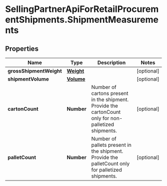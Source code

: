 # SellingPartnerApiForRetailProcurementShipments.ShipmentMeasurements

## Properties

Name | Type | Description | Notes
------------ | ------------- | ------------- | -------------
**grossShipmentWeight** | [**Weight**](Weight.md) |  | [optional] 
**shipmentVolume** | [**Volume**](Volume.md) |  | [optional] 
**cartonCount** | **Number** | Number of cartons present in the shipment. Provide the cartonCount only for non-palletized shipments. | [optional] 
**palletCount** | **Number** | Number of pallets present in the shipment. Provide the palletCount only for palletized shipments. | [optional] 


